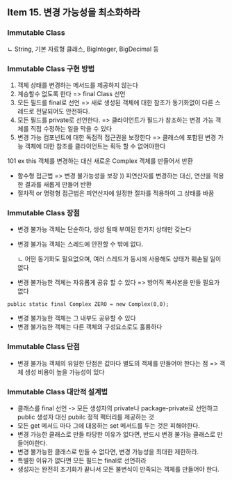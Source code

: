 ## Item 15. 변경 가능성을 최소화하라

### Immutable Class
ㄴ String, 기본 자료형 클래스, BigInteger, BigDecimal 등

### Immutable Class 구현 방법  
1. 객체 상태를 변경하는 메서드를 제공하지 않는다
2. 계승할수 없도록 한다 =>  final Class 선언
3. 모든 필드를 final로 선언 => 새로 생성된 객체에 대한 참조가 동기화없이 다른 스레드로 전달되어도 안전하다.
4. 모든 필드를 private로 선언한다. => 클라이언트가 필드가 참조하는 변경 가능 객체를 직접 수정하는 일을 막을 수 있다 
5. 변경 가능 컴포넌트에 대한 독점적 접근권을 보장한다 => 클래스에 포함된 변경 가능 객체에 대한 참조를 클라이언트는 획득 할 수 없어야한다

101 ex
this 객체를 변경하는 대신 새로운 Complex 객체를 만들어서 반환

* 함수형 접근법 => 변경 불가능성을 보장 )) 피연산자를 변경하는 대신, 연산을 적용한 결과를 새롭게 만들어 반환
* 절차적 or 명령형 접근법은 피연산자에 일정한 절차를 적용하여 그 상태를 바꿈 

### Immutable Class 장점  
* 변경 불가능 객체는 단순하다, 생성 될때 부여된 한가지 상태만 갖는다 
* 변경 불가능 객체는 스레드에 안전할 수 밖에 없다.

    ㄴ 어떤 동기화도 필요없으며, 여러 스레드가 동시에 사용해도 상태가 훼손될 일이 없다 
* 변경 불가능한 객체는 자유롭게 공유 할 수 있다 => 방어직 복사본을 만들 필요가 없다 

```
public static final Complex ZERO = new Complex(0,0);

```
* 변경 불가능한 객체는 그 내부도 공유할 수 있다
* 변경 불가능한 객체는 다른 객체의 구성요소로도 훌륭하다 

### Immutable Class 단점  
* 변경 불가능 객체의 유일한 단점은 값마다 별도의 객체를 만들어야 한다는 점 =>  객체 생성 비용이 높을 가능성이 있다

### Immutable Class 대안적 설계법
* 클래스를 final 선언 -> 모든 생성자의 private나 package-private로 선언하고 public 생성자 대신 pubilc 정적 팩터리를 제공하는 것
* 모든 get 메서드 마다 그에 대응하는 set 메서드를 두는 것은 피해야한다.
* 변경 가능한 클래스로 만들 타당한 이유가 없다면, 반드시 변경 불가능 클래스로 만들어야한다. 
* 변경 불가능한 클래스로 만들 수 없다면, 변경 가능성을 최대한 제한하라.
* 특별한 이유가 없다면 모든 필드는 final로 선언하라
* 생성자는 완전히 초기화가 끝나서 모든 불변식이 만족되는 객체를 만들어야 한다. 
